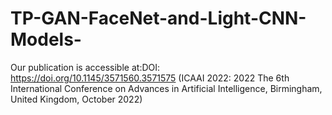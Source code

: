 # TP-GAN-FaceNet-and-Light-CNN-Models-
Our publication is accessible at:DOI: https://doi.org/10.1145/3571560.3571575 (ICAAI 2022: 2022 The 6th International Conference on Advances in Artificial Intelligence, Birmingham, United Kingdom, October 2022)

